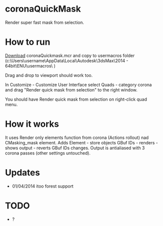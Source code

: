 coronaQuickMask
===============

Render super fast mask from selection.

# How to run

[Download](https://raw.githubusercontent.com/pavel-mxsf/coronaQuickMask/master/coronaQuickMask.mcr) coronaQuickmask.mcr and copy to usermacros folder (c:\Users\username\AppData\Local\Autodesk\3dsMax\2014 - 64bit\ENU\usermacros\ )

Drag and drop to viewport should work too.

In Customize - Customize User Interface select Quads - category corona and drag "Render quick mask from selection" to the right window.

You should have Render quick mask from selection on right-click quad menu.

# How it works

It uses Render only elements function from corona (Actions rollout) nad CMasking_mask element. 
Adds Element - store objects GBuf IDs - renders - shows output - reverts GBuf IDs changes.
Output is antialiased with 3 corona passes (other settings untouched).

# Updates

- 01/04/2014 itoo forest support

# TODO

- ?

